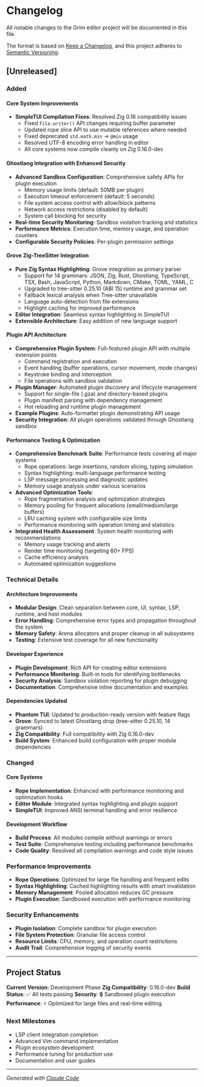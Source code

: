 # Changelog

All notable changes to the Grim editor project will be documented in this file.

The format is based on [Keep a Changelog](https://keepachangelog.com/en/1.0.0/),
and this project adheres to [Semantic Versioning](https://semver.org/spec/v2.0.0.html).

## [Unreleased]

### Added

#### Core System Improvements
- **SimpleTUI Compilation Fixes**: Resolved Zig 0.16 compatibility issues
  - Fixed `File.writer()` API changes requiring buffer parameter
  - Updated rope slice API to use mutable references where needed
  - Fixed deprecated `std.math.min` → `@min` usage
  - Resolved UTF-8 encoding error handling in editor
  - All core systems now compile cleanly on Zig 0.16.0-dev

#### Ghostlang Integration with Enhanced Security
- **Advanced Sandbox Configuration**: Comprehensive safety APIs for plugin execution
  - Memory usage limits (default: 50MB per plugin)
  - Execution timeout enforcement (default: 5 seconds)
  - File system access control with allow/block patterns
  - Network access restrictions (disabled by default)
  - System call blocking for security
- **Real-time Security Monitoring**: Sandbox violation tracking and statistics
- **Performance Metrics**: Execution time, memory usage, and operation counters
- **Configurable Security Policies**: Per-plugin permission settings

#### Grove Zig-TreeSitter Integration
- **Pure Zig Syntax Highlighting**: Grove integration as primary parser
  - Support for 14 grammars: JSON, Zig, Rust, Ghostlang, TypeScript, TSX, Bash, JavaScript, Python, Markdown, CMake, TOML, YAML, C
  - Upgraded to tree-sitter 0.25.10 (ABI 15) runtime and grammar set
  - Fallback lexical analysis when Tree-sitter unavailable
  - Language auto-detection from file extensions
  - Highlight caching for improved performance
- **Editor Integration**: Seamless syntax highlighting in SimpleTUI
- **Extensible Architecture**: Easy addition of new language support

#### Plugin API Architecture
- **Comprehensive Plugin System**: Full-featured plugin API with multiple extension points
  - Command registration and execution
  - Event handling (buffer operations, cursor movement, mode changes)
  - Keystroke binding and interception
  - File operations with sandbox validation
- **Plugin Manager**: Automated plugin discovery and lifecycle management
  - Support for single-file (.gza) and directory-based plugins
  - Plugin manifest parsing with dependency management
  - Hot reloading and runtime plugin management
- **Example Plugins**: Auto-formatter plugin demonstrating API usage
- **Security Integration**: All plugin operations validated through Ghostlang sandbox

#### Performance Testing & Optimization
- **Comprehensive Benchmark Suite**: Performance tests covering all major systems
  - Rope operations: large insertions, random slicing, typing simulation
  - Syntax highlighting: multi-language performance testing
  - LSP message processing and diagnostic updates
  - Memory usage analysis under various scenarios
- **Advanced Optimization Tools**:
  - Rope fragmentation analysis and optimization strategies
  - Memory pooling for frequent allocations (small/medium/large buffers)
  - LRU caching system with configurable size limits
  - Performance monitoring with operation timing and statistics
- **Integrated Health Assessment**: System health monitoring with recommendations
  - Memory usage tracking and alerts
  - Render time monitoring (targeting 60+ FPS)
  - Cache efficiency analysis
  - Automated optimization suggestions

### Technical Details

#### Architecture Improvements
- **Modular Design**: Clean separation between core, UI, syntax, LSP, runtime, and host modules
- **Error Handling**: Comprehensive error types and propagation throughout the system
- **Memory Safety**: Arena allocators and proper cleanup in all subsystems
- **Testing**: Extensive test coverage for all new functionality

#### Developer Experience
- **Plugin Development**: Rich API for creating editor extensions
- **Performance Monitoring**: Built-in tools for identifying bottlenecks
- **Security Analysis**: Sandbox violation reporting for plugin debugging
- **Documentation**: Comprehensive inline documentation and examples

#### Dependencies Updated
- **Phantom TUI**: Updated to production-ready version with feature flags
- **Grove**: Synced to latest Ghostlang drop (tree-sitter 0.25.10, 14 grammars)
- **Zig Compatibility**: Full compatibility with Zig 0.16.0-dev
- **Build System**: Enhanced build configuration with proper module dependencies

### Changed

#### Core Systems
- **Rope Implementation**: Enhanced with performance monitoring and optimization hooks
- **Editor Module**: Integrated syntax highlighting and plugin support
- **SimpleTUI**: Improved ANSI terminal handling and error resilience

#### Development Workflow
- **Build Process**: All modules compile without warnings or errors
- **Test Suite**: Comprehensive testing including performance benchmarks
- **Code Quality**: Resolved all compilation warnings and code style issues

### Performance Improvements
- **Rope Operations**: Optimized for large file handling and frequent edits
- **Syntax Highlighting**: Cached highlighting results with smart invalidation
- **Memory Management**: Pooled allocation reduces GC pressure
- **Plugin Execution**: Sandboxed execution with performance monitoring

### Security Enhancements
- **Plugin Isolation**: Complete sandbox for plugin execution
- **File System Protection**: Granular file access control
- **Resource Limits**: CPU, memory, and operation count restrictions
- **Audit Trail**: Comprehensive logging of security events

---

## Project Status

**Current Version**: Development Phase
**Zig Compatibility**: 0.16.0-dev
**Build Status**: ✅ All tests passing
**Security**: 🔒 Sandboxed plugin execution
**Performance**: ⚡ Optimized for large files and real-time editing

### Next Milestones
- LSP client integration completion
- Advanced Vim command implementation
- Plugin ecosystem development
- Performance tuning for production use
- Documentation and user guides

---

*Generated with [Claude Code](https://claude.ai/code)*